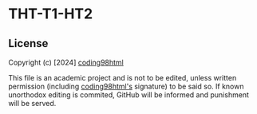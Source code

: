 # THT-T1-HT2

## License
Copyright (c) [2024] [coding98html](github.com/coding98html)

This file is an academic project and is not to be edited, unless written permission (including [coding98html's](github.com/coding98html) signature) to be said so. If known unorthodox editing is commited, GitHub will be informed and punishment will be served.